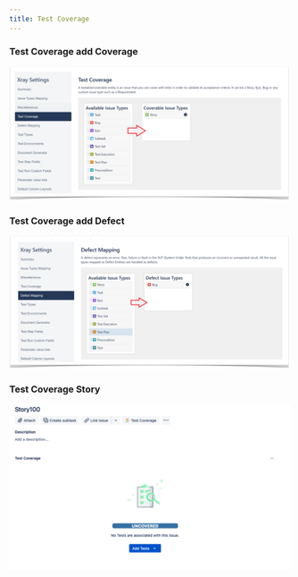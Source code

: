 ```yaml
---
title: Test Coverage 
---
```

### Test Coverage add Coverage
![Story.png](./static/TestCoverageStory.png)

### Test Coverage add Defect
![Story.png](./static/TestCoverageDefect.png)

### Test Coverage Story
![Story.png](./static/TestCoverage.png)

